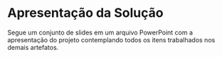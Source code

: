 # Apresentação da Solução

Segue um conjunto de slides em um arquivo PowerPoint com a apresentação do projeto contemplando todos os itens trabalhados nos demais artefatos.

